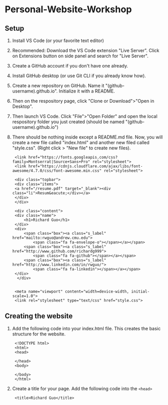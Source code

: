 # Personal-Website-Workshop

## Setup

1. Install VS Code (or your favorite text editor)
2. Recommended: Download the VS Code extension "Live Server". Click on Extensions button on side panel and search for "Live Server".
3. Create a GitHub account if you don't have one already.
4. Install GitHub desktop (or use Git CLI if you already know how).
5. Create a new repository on GitHub. Name it "(github-username).github.io". Initialize it with a README.
6. Then on the respository page, click "Clone or Download">"Open in Desktop".
7. Then launch VS Code. Click "File">"Open Folder" and open the local respository folder you just created (should be named "(github-username).github.io")
8. There should be nothing inside except a README.md file. Now, you will create a new file called "index.html" and another new filed called "style.css". (Right click > "New file" to create new files).

        <link href="https://fonts.googleapis.com/css?family=Montserrat|Source+Sans+Pro" rel="stylesheet">
        <link href="https://cdnjs.cloudflare.com/ajax/libs/font-awesome/4.7.0/css/font-awesome.min.css" rel="stylesheet">

        <div class="topbar">
        <div class="items">
        <a href="/resume.pdf" target="_blank"><div class="li">Resum&eacute;</div></a>
        </div>
        </div>

        <div class="content">
        <div class="name">
            <h1>Richard Guo</h1>
        </div>
        <div>
            <span class="box"><a class="s_label" href="mailto:rwguo@andrew.cmu.edu">
                <span class="fa fa-envelope-o"></span></a></span>
            <span class="box"><a class="s_label" href="http://www.github.com/richardg999">
                <span class="fa fa-github"></span></a></span>
            <span class="box"><a class="s_label" href="http://www.linkedin.com/in/rwguo/">
                <span class="fa fa-linkedin"></span></a></span>
        </div>
         </div>

         
        <meta name="viewport" content="width=device-width, initial-scale=1.0">
        <link rel="stylesheet" type="text/css" href="style.css">



## Creating the website

1. Add the following code into your index.html file. This creates the basic structure for the website.

        <!DOCTYPE html>
        <html>
        <head>
            
        </head>
        <body>
            
        </body>
        </html>

2. Create a title for your page. Add the following code into the `<head>`

        <title>Richard Guo</title>

